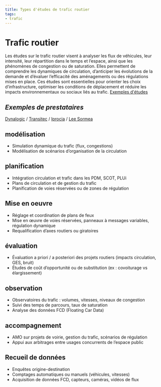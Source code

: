 ```yaml
---
title: Types d'études de trafic routier
tags:
- trafic
---
```

# Trafic routier
Les études sur le trafic routier visent à analyser les flux de véhicules, leur intensité, leur répartition dans le temps et l’espace, ainsi que les phénomènes de congestion ou de saturation. Elles permettent de comprendre les dynamiques de circulation, d’anticiper les évolutions de la demande et d’évaluer l’efficacité des aménagements ou des régulations mises en place. Ces études sont essentielles pour orienter les choix d’infrastructure, optimiser les conditions de déplacement et réduire les impacts environnementaux ou sociaux liés au trafic. 
[Exemples d'études](https://documentsmarches.francemobilites.fr/Search/?sort=score&sortOrder=desc&highlight=true&facet=true&r=1&f_type=DOCUMENT&f_property.FMCode.PublicContractClass.natureOfPrestations_string=Etude+service&l_property.FMCode.PublicContractClass.natureOfPrestations_string=25&l_property.FMCode.PublicContractClass.metierIndex_string=20&text=accidentologie+s%C3%A9curit%C3%A9+routi%C3%A8re)
## _Exemples de prestataires_
[Dynalogic](https://www.dynalogic.fr/) / [Transitec](https://transitec.net/fr/) / [Iprocia](https://www.iprocia.fr/) / [Lee Sormea](https://www.lee-sormea.com/)

## modélisation
- Simulation dynamique du trafic (flux, congestions)
- Modélisation de scénarios d’organisation de la circulation

## planification
- Intégration circulation et trafic dans les PDM, SCOT, PLUi
- Plans de circulation et de gestion du trafic
- Planification de voies réservées ou de zones de régulation

## Mise en oeuvre
- Réglage et coordination de plans de feux
- Mise en œuvre de voies réservées, panneaux à messages variables, régulation dynamique
- Requalification d’axes routiers ou giratoires

## évaluation
- Évaluation a priori / a posteriori des projets routiers (impacts circulation, GES, bruit)
- Études de coût d’opportunité ou de substitution (ex : covoiturage vs élargissement)

## observation
- Observatoires du trafic : volumes, vitesses, niveaux de congestion
- Suivi des temps de parcours, taux de saturation
- Analyse des données FCD (Floating Car Data)

## accompagnement
- AMO sur projets de voirie, gestion du trafic, scénarios de régulation
- Appui aux arbitrages entre usages concurrents de l’espace public

## Recueil de données
- Enquêtes origine-destination
- Comptages automatiques ou manuels (véhicules, vitesses)
- Acquisition de données FCD, capteurs, caméras, vidéos de flux
